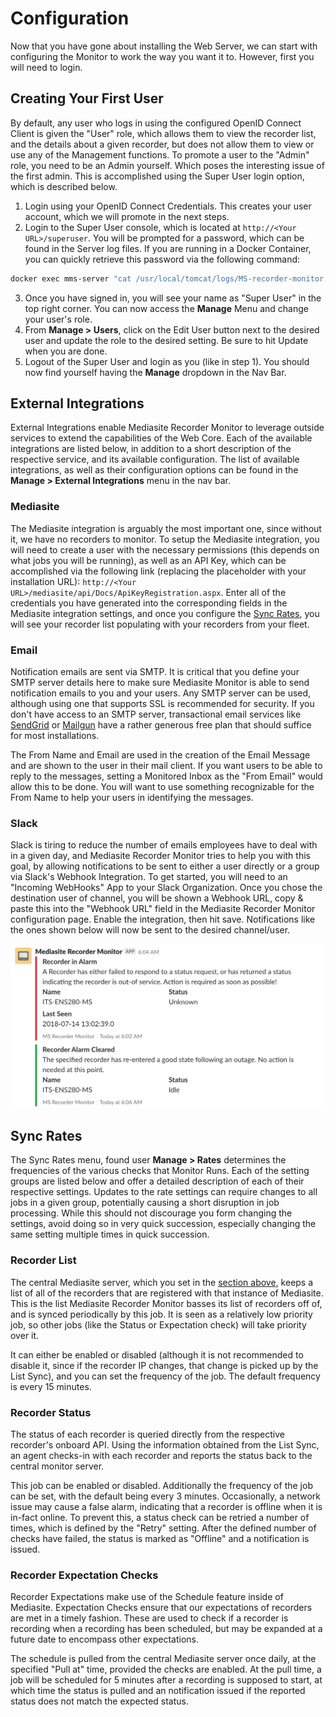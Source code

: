 # Configuration
Now that you have gone about installing the Web Server, we can start with configuring the Monitor to work the way you want it to. However, first you will need to login.

## Creating Your First User
By default, any user who logs in using the configured OpenID Connect Client is given the "User" role, which allows them to view the recorder list, and the details about a given recorder, but does not allow them to view or use any of the Management functions. To promote a user to the "Admin" role, you need to be an Admin yourself. Which poses the interesting issue of the first admin. This is accomplished using the Super User login option, which is described below.

1. Login using your OpenID Connect Credentials. This creates your user account, which we will promote in the next steps.
2. Login to the Super User console, which is located at `http://<Your URL>/superuser`. You will be prompted for a password, which can be found in the Server log files. If you are running in a Docker Container, you can quickly retrieve this password via the following command:
```bash
docker exec mms-server "cat /usr/local/tomcat/logs/MS-recorder-monitor.log | grep \"Super User Password\" | tail -1"
```
3. Once you have signed in, you will see your name as "Super User" in the top right corner. You can now access the **Manage** Menu and change your user's role.
4. From **Manage > Users**, click on the Edit User button next to the desired user and update the role to the desired setting. Be sure to hit Update when you are done.
5. Logout of the Super User and login as you (like in step 1). You should now find yourself having the **Manage** dropdown in the Nav Bar.

## External Integrations
External Integrations enable Mediasite Recorder Monitor to leverage outside services to extend the capabilities of the Web Core. Each of the available integrations are listed below, in addition to a short description of the respective service, and its available configuration. The list of available integrations, as well as their configuration options can be found in the **Manage > External Integrations** menu in the nav bar.

### Mediasite
The Mediasite integration is arguably the most important one, since without it, we have no recorders to monitor. To setup the Mediasite integration, you will need to create a user with the necessary permissions (this depends on what jobs you will be running), as well as an API Key, which can be accomplished via the following link (replacing the placeholder with your installation URL): `http://<Your URL>/mediasite/api/Docs/ApiKeyRegistration.aspx`. Enter all of the credentials you have generated into the corresponding fields in the Mediasite integration settings, and once you configure the [Sync Rates](#sync-rates), you will see your recorder list populating with your recorders from your fleet.

### Email
Notification emails are sent via SMTP. It is critical that you define your SMTP server details here to make sure Mediasite Monitor is able to send notification emails to you and your users. Any SMTP server can be used, although using one that supports SSL is recommended for security. If you don't have access to an SMTP server, transactional email services like [SendGrid](https://sendgrid.com/) or [Mailgun](https://www.mailgun.com/) have a rather generous free plan that should suffice for most installations.

The From Name and Email are used in the creation of the Email Message and are shown to the user in their mail client. If you want users to be able to reply to the messages, setting a Monitored Inbox as the "From Email" would allow this to be done. You will want to use something recognizable for the From Name to help your users in identifying the messages.

### Slack
Slack is tiring to reduce the number of emails employees have to deal with in a given day, and Mediasite Recorder Monitor tries to help you with this goal, by allowing notifications to be sent to either a user directly or a group via Slack's Webhook Integration. To get started, you will need to an "Incoming WebHooks" App to your Slack Organization. Once you chose the destination user of channel, you will be shown a Webhook URL, copy & paste this into the "Webhook URL" field in the Mediasite Recorder Monitor configuration page. Enable the integration, then hit save. Notifications like the ones shown below will now be sent to the desired channel/user.

![Slack Notifications](./assets/slack_messages.png)

## Sync Rates
The Sync Rates menu, found user **Manage > Rates** determines the frequencies of the various checks that Monitor Runs. Each of the setting groups are listed below and offer a detailed description of each of their respective settings. Updates to the rate settings can require changes to all jobs in a given group, potentially causing a short disruption in job processing. While this should not discourage you form changing the settings, avoid doing so in very quick succession, especially changing the same setting multiple times in quick succession.

### Recorder List
The central Mediasite server, which you set in the [section above](#external-integrations), keeps a list of all of the recorders that are registered with that instance of Mediasite. This is the list Mediasite Recorder Monitor basses its list of recorders off of, and is synced periodically by this job. It is seen as a relatively low priority job, so other jobs (like the Status or Expectation check) will take priority over it.

It can either be enabled or disabled (although it is not recommended to disable it, since if the recorder IP changes, that change is picked up by the List Sync), and you can set the frequency of the job. The default frequency is every 15 minutes.

### Recorder Status
The status of each recorder is queried directly from the respective recorder's onboard API. Using the information obtained from the List Sync, an agent checks-in with each recorder and reports the status back to the central monitor server.

This job can be enabled or disabled. Additionally the frequency of the job can be set, with the default being every 3 minutes. Occasionally, a network issue may cause a false alarm, indicating that a recorder is offline when it is in-fact online. To prevent this, a status check can be retried a number of times, which is defined by the "Retry" setting. After the defined number of checks have failed, the status is marked as "Offline" and a notification is issued.

### Recorder Expectation Checks
Recorder Expectations make use of the Schedule feature inside of Mediasite. Expectation Checks ensure that our expectations of recorders are met in a timely fashion. These are used to check if a recorder is recording when a recording has been scheduled, but may be expanded at a future date to encompass other expectations.

The schedule is pulled from the central Mediasite server once daily, at the specified "Pull at" time, provided the checks are enabled. At the pull time, a job will be scheduled for 5 minutes after a recording is supposed to start, at which time the status is pulled and an notification issued if the reported status does not match the expected status.
